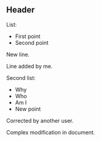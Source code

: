 ## Header

List:

- First point
- Second point

New line.

Line added by me.

Second list:

- Why
- Who
- Am I
- New point

Corrected by another user.

Complex modification in document.

